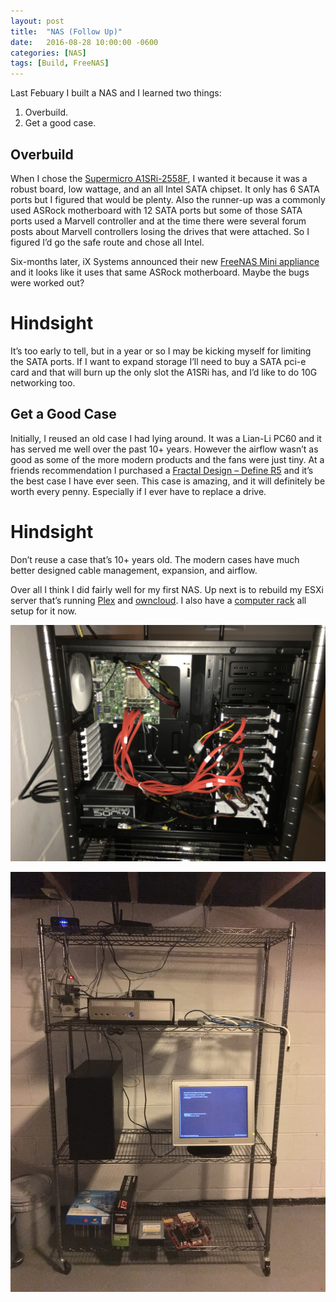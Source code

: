 ```yaml
---
layout: post
title:  "NAS (Follow Up)"
date:   2016-08-28 10:00:00 -0600
categories: [NAS]
tags: [Build, FreeNAS]
---
```


Last Febuary I built a NAS and I learned two things:
1. Overbuild.
1. Get a good case.

## Overbuild
When I chose the [Supermicro A1SRi-2558F](http://www.supermicro.com/products/motherboard/Atom/X10/A1SRi-2558F.cfm), I wanted it because it was a robust board, low wattage, and an all Intel SATA chipset. It only has 6 SATA ports but I figured that would be plenty. Also the runner-up was a commonly used ASRock motherboard with 12 SATA ports but some of those SATA ports used a Marvell controller and at the time there were several forum posts about Marvell controllers losing the drives that were attached. So I figured I’d go the safe route and chose all Intel.

Six-months later, iX Systems announced their new [FreeNAS Mini appliance](https://www.ixsystems.com/freenas-mini/) and it looks like it uses that same ASRock motherboard. Maybe the bugs were worked out?

# Hindsight
It’s too early to tell, but in a year or so I may be kicking myself for limiting the SATA ports. If I want to expand storage I’ll need to buy a SATA pci-e card and that will burn up the only slot the A1SRi has, and I’d like to do 10G networking too.

## Get a Good Case
Initially, I reused an old case I had lying around. It was a Lian-Li PC60 and it has served me well over the past 10+ years. However the airflow wasn’t as good as some of the more modern products and the fans were just tiny. At a friends recommendation I purchased a [Fractal Design – Define R5](http://www.fractal-design.com/home/product/cases/define-series/define-r5-black) and it’s the best case I have ever seen. This case is amazing, and it will definitely be worth every penny. Especially if I ever have to replace a drive.

# Hindsight
Don’t reuse a case that’s 10+ years old. The modern cases have much better designed cable management, expansion, and airflow.

Over all I think I did fairly well for my first NAS. Up next is to rebuild my ESXi server that’s running [Plex](https://plex.tv) and [owncloud](http://owncloud.org/). I also have a [computer rack](https://www.amazon.com/Alera-Complete-Shelving-Caster-Anthracite/dp/B005SG1FE6) all setup for it now.

![pic](/assets/2016/08/img_0127.jpg)

![pic](/assets/2016/08/img_0125.jpg)
